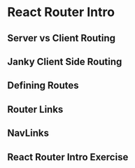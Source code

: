 # React Router Intro

## Server vs Client Routing

## Janky Client Side Routing

## Defining Routes

## Router Links

## NavLinks

## React Router Intro Exercise
